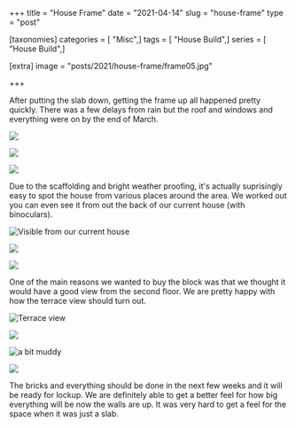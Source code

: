 +++
title = "House Frame"
date = "2021-04-14"
slug = "house-frame"
type = "post"

[taxonomies]
categories = [ "Misc",]
tags = [ "House Build",]
series = [ "House Build",]

[extra]
image = "posts/2021/house-frame/frame05.jpg"

+++

After putting the slab down, getting the frame up all happened pretty quickly. There was a few delays from rain but the roof and windows and everything were on by the end of March.

![](frame01.jpg)

![](frame02.jpg)

![](frame03.jpg)

Due to the scaffolding and bright weather proofing, it's actually suprisingly easy to spot the house from various places around the area. We worked out you can even see it from out the back of our current house (with binoculars).

![](frame04.jpg "Visible from our current house")

![](frame05.jpg)

![](frame07.jpg)

One of the main reasons we wanted to buy the block was that we thought it would have a good view from the second floor. We are pretty happy with how the terrace view should turn out. 

![](frame08.jpg "Terrace view")

![](frame09.jpg)

![](frame10.jpg "a bit muddy")

![](frame11.jpg)

The bricks and everything should be done in the next few weeks and it will be ready for lockup. We are definitely able to get a better feel for how big everything will be now the walls are up. It was very hard to get a feel for the space when it was just a slab.